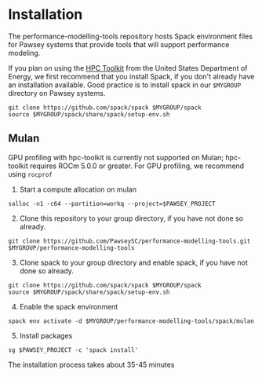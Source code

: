 # Installation

The performance-modelling-tools repository hosts Spack environment files for Pawsey systems that provide tools that will support performance modeling.

If you plan on using the [HPC Toolkit](https://hpctoolkit.org) from the United States Department of Energy, we first recommend that you install Spack,  if you don't already have an installation available. Good practice is to install spack in our `$MYGROUP` directory on Pawsey systems.

```
git clone https://github.com/spack/spack $MYGROUP/spack
source $MYGROUP/spack/share/spack/setup-env.sh
```


## Mulan
GPU profiling with hpc-toolkit is currently not supported on Mulan; hpc-toolkit requires ROCm 5.0.0 or greater.
For GPU profiling, we recommend using `rocprof`

1. Start a compute allocation on mulan
```
salloc -n1 -c64 --partition=workq --project=$PAWSEY_PROJECT
```

2. Clone this repository to your group directory, if you have not done so already.
```
git clone https://github.com/PawseySC/performance-modelling-tools.git $MYGROUP/performance-modelling-tools
```

3. Clone spack to your group directory and enable spack, if you have not done so already.
```
git clone https://github.com/spack/spack $MYGROUP/spack
source $MYGROUP/spack/share/spack/setup-env.sh
```

4. Enable the spack environment
```
spack env activate -d $MYGROUP/performance-modelling-tools/spack/mulan
```

5. Install packages
```
sg $PAWSEY_PROJECT -c 'spack install'
```

The installation process takes about 35-45 minutes
